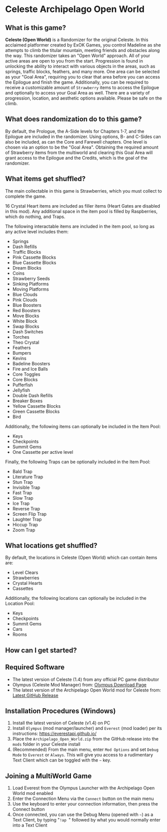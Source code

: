 # Celeste Archipelago Open World

## What is this game?

**Celeste (Open World)** is a  Randomizer for the original Celeste. In this acclaimed platformer created by ExOK Games, you control Madeline as she attempts to climb the titular mountain, meeting friends and obstacles along the way.
This randomizer takes an "Open World" approach. All of your active areas are open to you from the start. Progression is found in unlocking the ability to interact with various objects in the areas, such as springs, traffic blocks, feathers, and many more. One area can be selected as your "Goal Area", requiring you to clear that area before you can access the Epilogue and finish the game. Additionally, you can be required to receive a customizable amount of `Strawberry` items to access the Epilogue and optionally to access your Goal Area as well.
There are a variety of progression, location, and aesthetic options available. Please be safe on the climb.

## What does randomization do to this game?

By default, the Prologue, the A-Side levels for Chapters 1-7, and the Epilogue are included in the randomizer. Using options, B- and C-Sides can also be included, as can the Core and Farewell chapters. One level is chosen via an option to be the "Goal Area". Obtaining the required amount of Strawberry items from the multiworld and clearing this Goal Area will grant access to the Epilogue and the Credits, which is the goal of the randomizer.

## What items get shuffled?

The main collectable in this game is Strawberries, which you must collect to complete the game.

16 Crystal Heart items are included as filler items (Heart Gates are disabled in this mod). Any additional space in the item pool is filled by Raspberries, which do nothing, and Traps.

The following interactable items are included in the item pool, so long as any active level includes them:
- Springs
- Dash Refills
- Traffic Blocks
- Pink Cassette Blocks
- Blue Cassette Blocks
- Dream Blocks
- Coins
- Strawberry Seeds
- Sinking Platforms
- Moving Platforms
- Blue Clouds
- Pink Clouds
- Blue Boosters
- Red Boosters
- Move Blocks
- White Block
- Swap Blocks
- Dash Switches
- Torches
- Theo Crystal
- Feathers
- Bumpers
- Kevins
- Badeline Boosters
- Fire and Ice Balls
- Core Toggles
- Core Blocks
- Pufferfish
- Jellyfish
- Double Dash Refills
- Breaker Boxes
- Yellow Cassette Blocks
- Green Cassette Blocks
- Bird

Additionally, the following items can optionally be included in the Item Pool:
- Keys
- Checkpoints
- Summit Gems
- One Cassette per active level

Finally, the following Traps can be optionally included in the Item Pool:
- Bald Trap
- Literature Trap
- Stun Trap
- Invisible Trap
- Fast Trap
- Slow Trap
- Ice Trap
- Reverse Trap
- Screen Flip Trap
- Laughter Trap
- Hiccup Trap
- Zoom Trap

## What locations get shuffled?

By default, the locations in Celeste (Open World) which can contain items are:
- Level Clears
- Strawberries
- Crystal Hearts
- Cassettes

Additionally, the following locations can optionally be included in the Location Pool:
- Keys
- Checkpoints
- Summit Gems
- Cars
- Rooms

## How can I get started?

## Required Software
- The latest version of Celeste (1.4) from any official PC game distributor
- Olympus (Celeste Mod Manager) from: [Olympus Download Page](https://everestapi.github.io/)
- The latest version of the Archipelago Open World mod for Celeste from: [Latest GitHub Release](https://github.com/PoryGoneDev/CelesteAP/releases)

## Installation Procedures (Windows)

1. Install the latest version of Celeste (v1.4) on PC
2. Install `Olympus` (mod manager/launcher) and `Everest` (mod loader) per its instructions: https://everestapi.github.io/
3. Place the `Archipelago_Open_World.zip` from the GitHub release into the `mods` folder in your Celeste install
4. (Recommended) From the main menu, enter `Mod Options` and set `Debug Mode` to `Everest` or `Always`. This will give you access to a rudimentary Text Client which can be toggled with the `~` key.

## Joining a MultiWorld Game

1. Load Everest from the Olympus Launcher with the Archipelago Open World mod enabled
2. Enter the Connection Menu via the `Connect` button on the main menu
3. Use the keyboard to enter your connection information, then press the Connect button
4. Once connected, you can use the Debug Menu (opened with `~`) as a Text Client, by typing "`!ap `" followed by what you would normally enter into a Text Client

